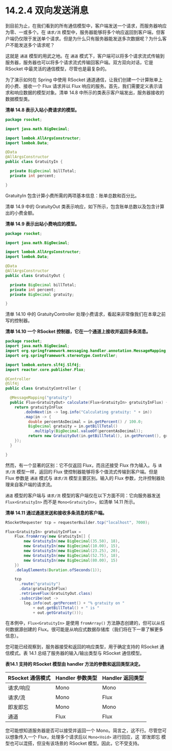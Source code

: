 # 14.2.4 双向发送消息

到目前为止，在我们看到的所有通信模型中，客户端发送一个请求，而服务器响应为零、一或多个。在 `请求/流` 模型中，服务器能够将多个响应返回到客户端，但客户端仍仅限于发送单个请求。但是为什么只有服务器能发送多次数据呢？为什么客户不能发送多个请求呢？

这就是 `通道` 模型的用武之地。在 `通道` 模式下，客户端可以将多个请求流式传输到服务器，服务器也可以将多个请求流式传输回客户端。双方双向对话，它是 RSocket 中最灵活的通信模型，尽管也是最复杂的。

为了演示如何在 Spring 中使用 RSocket 通道通信，让我们创建一个计算账单上的小费、接收一个 Flux 请求并以 Flux 响应的服务。首先，我们需要定义表示请求和响应数据的模型对象。清单 14.8 中所示的类表示客户端发出，服务器接收的数据模型类。

**清单 14.8 表示入站小费请求的模型。**
```java
package rsocket;

import java.math.BigDecimal;

import lombok.AllArgsConstructor;
import lombok.Data;

@Data
@AllArgsConstructor
public class GratuityIn {

  private BigDecimal billTotal;
  private int percent;

}
```
GratuityIn 包含计算小费所需的两项基本信息：账单总数和百分比。

清单 14.9 中的 GratuityOut 类表示响应，如下所示，包含账单总数以及包含计算出的小费金额。

**清单 14.9 表示出站小费响应的模型。**
```java
package rsocket;

import java.math.BigDecimal;

import lombok.AllArgsConstructor;
import lombok.Data;

@Data
@AllArgsConstructor
public class GratuityOut {

  private BigDecimal billTotal;
  private int percent;
  private BigDecimal gratuity;

}
```

清单 14.10 中的 GratuityController 处理小费请求，看起来非常像我们在本章之前写的控制器。

**清单 14.10 一个 RSocket 控制器，它在一个通道上接收并返回多条消息。**
```java
package rsocket;
import java.math.BigDecimal;
import org.springframework.messaging.handler.annotation.MessageMapping;
import org.springframework.stereotype.Controller;

import lombok.extern.slf4j.Slf4j;
import reactor.core.publisher.Flux;

@Controller
@Slf4j
public class GratuityController {

  @MessageMapping("gratuity")
  public Flux<GratuityOut> calculate(Flux<GratuityIn> gratuityInFlux) {
    return gratuityInFlux
        .doOnNext(in -> log.info("Calculating gratuity: " + in))
        .map(in -> {
          double percentAsDecimal = in.getPercent() / 100.0;
          BigDecimal gratuity = in.getBillTotal()
            .multiply(BigDecimal.valueOf(percentAsDecimal));
          return new GratuityOut(in.getBillTotal(), in.getPercent(), gratuity);
    });
  }

}
```

然而，有一个显著的区别：它不仅返回 Flux，而且还接受 Flux 作为输入。与 `请求/流` 模型一样，返回的 Flux 使控制器能够将多个值流式传输到客户端。但是 Flux 参数是 `通道` 模式与 `请求/流` 模型主要区别。输入的 Flux 参数，允许控制器处理来自客户端的请求流。

`通道` 模型的客户端与 `请求/流` 模型的客户端仅在以下方面不同：它向服务器发送 `Flux<GratuityIn>` 而不是 `Mono<GratuityIn>`，如清单 14.11 所示。

**清单 14.11 通过通道发送和接收多条消息的客户端。**

```java
RSocketRequester tcp = requesterBuilder.tcp("localhost", 7000);

Flux<GratuityIn> gratuityInFlux =
    Flux.fromArray(new GratuityIn[] {
        new GratuityIn(new BigDecimal(35.50), 18),
        new GratuityIn(new BigDecimal(10.00), 15),
        new GratuityIn(new BigDecimal(23.25), 20),
        new GratuityIn(new BigDecimal(52.75), 18),
        new GratuityIn(new BigDecimal(80.00), 15)
    })
    .delayElements(Duration.ofSeconds(1));

    tcp
      .route("gratuity")
      .data(gratuityInFlux)
      .retrieveFlux(GratuityOut.class)
      .subscribe(out ->
        log.info(out.getPercent() + "% gratuity on "
            + out.getBillTotal() + " is "
            + out.getGratuity()));
```

在本例中，`Flux<GratuityIn>` 是使用 `fromArray()` 方法静态创建的，但可以从任何数据源创建的 Flux。很可能是从响应式数据存储库（我们将在下一章了解更多信息）。

您可能已经观察到，服务器接受和返回的响应类型，用于确定支持的 RSocket 通信模式。表 14.1 总结了服务器的输入/输出类型与 RSocket 通信模型。

**表14.1 支持的 RSocket 模型由 handler 方法的参数和返回类型决定。**

|RSocket 通信模式|Handler 参数类型|Handler 返回类型|
|:----|:---|:---|
|请求/响应|Mono|Mono|
|请求/流|Mono|Flux|
|即发即忘|Mono|Mono<Void>|
|通道|Flux|Flux|

您可能想知道服务器是否可以接受并返回一个 Mono。简言之，这不行。尽管您可以想象传入一个 Flux，处理多个请求后以 `Mono<Void>` 进行回应，这 `即发即忘 模型也可以混搭，但没有该场景的 RSocket 模型。因此，它不受支持。

